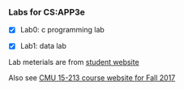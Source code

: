 ### Labs for CS:APP3e

- [x] Lab0: c programming lab
- [x] Lab1: data lab


Lab meterials are from [student website](http://csapp.cs.cmu.edu/3e/labs.html)

Also see [CMU 15-213 course website for Fall 2017](http://www.cs.cmu.edu/afs/cs/academic/class/15213-f17/www/schedule.html)
